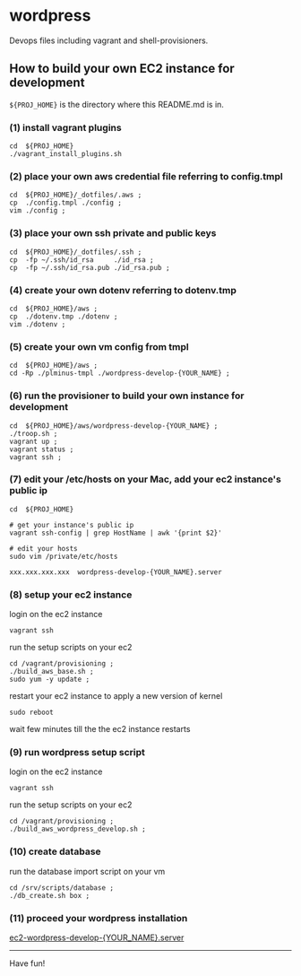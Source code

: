# wordpress

Devops files including vagrant and shell-provisioners.

## How to build your own EC2 instance for development

`${PROJ_HOME}` is the directory where this README.md is in.

### (1) install vagrant plugins

```
cd  ${PROJ_HOME}
./vagrant_install_plugins.sh
```

### (2) place your own aws credential file referring to config.tmpl

```
cd  ${PROJ_HOME}/_dotfiles/.aws ;
cp  ./config.tmpl ./config ;
vim ./config ;
```

### (3) place your own ssh private and public keys

```
cd  ${PROJ_HOME}/_dotfiles/.ssh ;
cp  -fp ~/.ssh/id_rsa     ./id_rsa ;
cp  -fp ~/.ssh/id_rsa.pub ./id_rsa.pub ;
```

### (4) create your own dotenv referring to dotenv.tmp

```
cd  ${PROJ_HOME}/aws ;
cp  ./dotenv.tmp ./dotenv ;
vim ./dotenv ;
```

### (5) create your own vm config from tmpl

```
cd  ${PROJ_HOME}/aws ;
cd -Rp ./plminus-tmpl ./wordpress-develop-{YOUR_NAME} ;
```

### (6) run the provisioner to build your own instance for development

```
cd  ${PROJ_HOME}/aws/wordpress-develop-{YOUR_NAME} ;
./troop.sh ;
vagrant up ;
vagrant status ;
vagrant ssh ;
```

### (7) edit your /etc/hosts on your Mac, add your ec2 instance's public ip

```
cd  ${PROJ_HOME}

# get your instance's public ip
vagrant ssh-config | grep HostName | awk '{print $2}'

# edit your hosts
sudo vim /private/etc/hosts

xxx.xxx.xxx.xxx  wordpress-develop-{YOUR_NAME}.server
```

### (8) setup your ec2 instance

login on the ec2 instance

```
vagrant ssh
```

run the setup scripts on your ec2

```
cd /vagrant/provisioning ;
./build_aws_base.sh ;
sudo yum -y update ;
```

restart your ec2 instance to apply a new version of kernel

```
sudo reboot
```

wait few minutes till the the ec2 instance restarts

### (9) run wordpress setup script

login on the ec2 instance

```
vagrant ssh
```

run the setup scripts on your ec2

```
cd /vagrant/provisioning ;
./build_aws_wordpress_develop.sh ;
```

### (10) create database

run the database import script on your vm

```
cd /srv/scripts/database ;
./db_create.sh box ;
```

### (11) proceed your wordpress installation

[ec2-wordpress-develop-{YOUR_NAME}.server](https://ec2-wordpress-develop-{YOUR_NAME}.server)

-----

Have fun!
